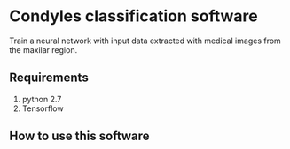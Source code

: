 # Condyles classification software

Train a neural network with input data extracted with medical images from the maxilar region. 

## Requirements

1. python 2.7
2. Tensorflow 

## How to use this software


````python

````

